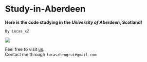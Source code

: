# Study-in-Aberdeen

**Here is the code studying in the *University of Aberdeen*, Scotland!**

```By Lucas_xZ```

![](https://i.imgur.com/nLr2s2L.jpg)

Feel free to visit [us](https://www.abdn.ac.uk/).  
Contact me through ```lucaszhengrui#gmail.com```
